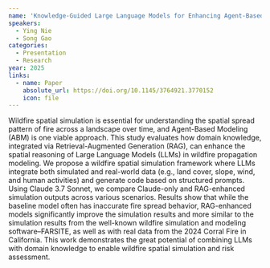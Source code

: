 ```yaml
---
name: 'Knowledge-Guided Large Language Models for Enhancing Agent-Based Wildfire Spatial Simulation'
speakers:
  - Ying Nie
  - Song Gao
categories:
  - Presentation
  - Research
year: 2025
links:
  - name: Paper
    absolute_url: https://doi.org/10.1145/3764921.3770152
    icon: file
---
```


Wildfire spatial simulation is essential for understanding the spatial spread pattern of fire across a landscape over time, and Agent-Based Modeling (ABM) is one viable approach. This study evaluates how domain knowledge, integrated via Retrieval-Augmented Generation (RAG), can enhance the spatial reasoning of Large Language Models (LLMs) in wildfire propagation modeling. We propose a wildfire spatial simulation framework where LLMs integrate both simulated and real-world data (e.g., land cover, slope, wind, and human activities) and generate code based on structured prompts. Using Claude 3.7 Sonnet, we compare Claude-only and RAG-enhanced simulation outputs across various scenarios. Results show that while the baseline model often has inaccurate fire spread behavior, RAG-enhanced models significantly improve the simulation results and more similar to the simulation results from the well-known wildfire simulation and modeling software–FARSITE, as well as with real data from the 2024 Corral Fire in California. This work demonstrates the great potential of combining LLMs with domain knowledge to enable wildfire spatial simulation and risk assessment.

